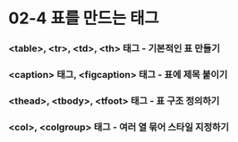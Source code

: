 # 02-4 표를 만드는 태그

### &lt;table&gt;, &lt;tr&gt;, &lt;td&gt;, &lt;th&gt; 태그 - 기본적인 표 만들기

### &lt;caption&gt; 태그, &lt;figcaption&gt; 태그 - 표에 제목 붙이기

### &lt;thead&gt;, &lt;tbody&gt;, &lt;tfoot&gt; 태그 - 표 구조 정의하기

### &lt;col&gt;, &lt;colgroup&gt; 태그 - 여러 열 묶어 스타일 지정하기



